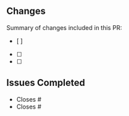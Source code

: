 ## Changes
Summary of changes included in this PR:
- [ ]
- [ ]
- [ ]

## Issues Completed
- Closes #
- Closes #
